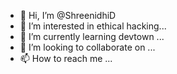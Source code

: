 - 👋 Hi, I’m @ShreenidhiD
- 👀 I’m interested in ethical hacking...
- 🌱 I’m currently learning devtown ...
- 💞️ I’m looking to collaborate on ...
- 📫 How to reach me ...

<!---
ShreenidhiD123/ShreenidhiD123 is a ✨ special ✨ repository because its `README.md` (this file) appears on your GitHub profile.
You can click the Preview link to take a look at your changes.
--->
